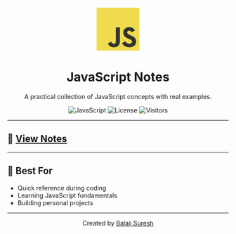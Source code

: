 <div align="center">
  <img src="https://raw.githubusercontent.com/devicons/devicon/master/icons/javascript/javascript-original.svg" alt="JavaScript Logo" width="100" height="100"/>
  
  # JavaScript Notes
  
  A practical collection of JavaScript concepts with real examples.
  
  ![JavaScript](https://img.shields.io/badge/JavaScript-F7DF1E?style=flat&logo=javascript&logoColor=black)
  ![License](https://img.shields.io/badge/License-MIT-blue?style=flat)
  ![Visitors](https://visitor-badge.laobi.icu/badge?page_id=balajisuresh1359.Javascript-Notes)
  
</div>

---

## 🔗 [View Notes](https://balajisuresh1359.github.io/balaji-area/code/javascript-notes.html)

---

## 🎯 Best For

- Quick reference during coding
- Learning JavaScript fundamentals
- Building personal projects

---

<div align="center">
  
Created by [Balaji Suresh](https://github.com/balajisuresh1359)
  
</div>
